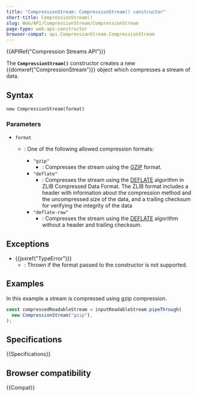 ```yaml
---
title: "CompressionStream: CompressionStream() constructor"
short-title: CompressionStream()
slug: Web/API/CompressionStream/CompressionStream
page-type: web-api-constructor
browser-compat: api.CompressionStream.CompressionStream
---
```


{{APIRef("Compression Streams API")}}

The **`CompressionStream()`** constructor creates a new {{domxref("CompressionStream")}} object which compresses a stream of data.

## Syntax

```js-nolint
new CompressionStream(format)
```

### Parameters

- `format`

  - : One of the following allowed compression formats:

    - `"gzip"`
      - : Compresses the stream using the [GZIP](https://www.rfc-editor.org/rfc/rfc1952) format.
    - `"deflate"`
      - : Compresses the stream using the [DEFLATE](https://www.rfc-editor.org/rfc/rfc1950) algorithm in ZLIB Compressed Data Format.
        The ZLIB format includes a header with information about the compression method and the uncompressed size of the data, and a trailing checksum for verifying the integrity of the data
    - `"deflate-raw"`
      - : Compresses the stream using the [DEFLATE](https://www.rfc-editor.org/rfc/rfc1951) algorithm without a header and trailing checksum.

## Exceptions

- {{jsxref("TypeError")}}
  - : Thrown if the format passed to the constructor is not supported.

## Examples

In this example a stream is compressed using gzip compression.

```js
const compressedReadableStream = inputReadableStream.pipeThrough(
  new CompressionStream("gzip"),
);
```

## Specifications

{{Specifications}}

## Browser compatibility

{{Compat}}
